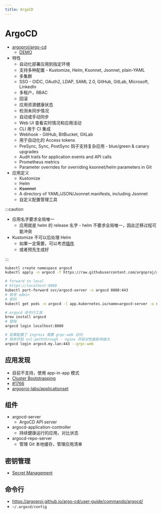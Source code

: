 ```yaml
---
title: ArgoCD
---
```


# ArgoCD
* [argoproj/argo-cd](https://github.com/argoproj/argo-cd)
  * [DEMO](https://cd.apps.argoproj.io/)
* 特性
  * 自动化部署应用到指定环境
  * 支持多种配置 - Kustomize, Helm, Ksonnet, Jsonnet, plain-YAML
  * 多集群
  * SSO - OIDC, OAuth2, LDAP, SAML 2.0, GitHub, GitLab, Microsoft, LinkedIn
  * 多租户，RBAC
  * 回滚
  * 应用资源健康状态
  * 检测未同步情况
  * 自动或手动同步
  * Web UI 查看实时情况和应用活动
  * CLI 用于 CI 集成
  * Webhook - GitHub, BitBucket, GitLab
  * 用于自动化的 Access tokens
  * PreSync, Sync, PostSync 钩子支持复杂应用 - blue/green & canary upgrades
  * Audit trails for application events and API calls
  * Prometheus metrics
  * Parameter overrides for overriding ksonnet/helm parameters in Git
* 应用定义
  * Kustomize
  * Helm
  * ~~Ksonnet~~
  * A directory of YAML/JSON/Jsonnet manifests, including Jsonnet
  * 自定义配置管理工具

:::caution

* 应用名字要求全局唯一
  * 应用就是 helm 的 release 名字 - helm 不要求全局唯一，因此迁移过程可能冲突
* Kustomize 不可以后处理 Helm
  * 如果一定需要，可以考虑[插件](https://dev.to/camptocamp-ops/use-kustomize-to-post-render-helm-charts-in-argocd-2ml6)
  * 或者预先生成好

:::

```bash
kubectl create namespace argocd
kubectl apply -n argocd -f https://raw.githubusercontent.com/argoproj/argo-cd/stable/manifests/install.yaml

# forward to local
# https://localhost:8080
kubectl port-forward svc/argocd-server -n argocd 8080:443
# 账号 admin
# 密码
kubectl get pods -n argocd -l app.kubernetes.io/name=argocd-server -o name | cut -d'/' -f 2

# argocd 命令行工具
brew install argocd
# 登陆
argocd login localhost:8080

# 如果配置了 ingress 需要 grpc-web 访问
# 除非开启 ssl-paththrough - nginx 开启对性能影响很大
argocd login argocd.my.lan:443 --grpc-web
```

## 应用发现
* 目前不支持，使用 app-in-app 模式
* [Cluster Bootstrapping](https://argoproj.github.io/argo-cd/operator-manual/cluster-bootstrapping/)
* [#1766](https://github.com/argoproj/argo-cd/issues/1766)
* [argoproj-labs/applicationset](https://github.com/argoproj-labs/applicationset)

## 组件
* argocd-server
  * ArgoCD API server
* argocd-application-controller
  * 持续健康运行的应用，对比状态
* argocd-repo-server
  * 管理 Git 本地缓存，管理应用清单

## 密钥管理
* [Secret Management](https://argoproj.github.io/argo-cd/operator-manual/secret-management/)

## 命令行
* https://argoproj.github.io/argo-cd/user-guide/commands/argocd/
* `~/.argocd/config`
